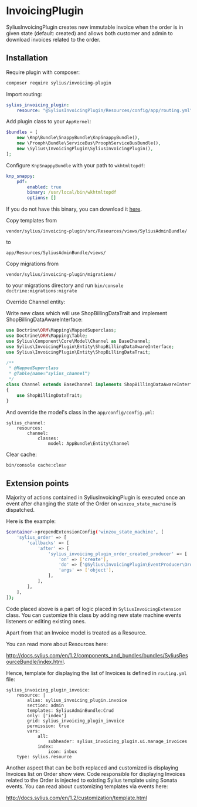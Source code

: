 # InvoicingPlugin

SyliusInvoicingPlugin creates new immutable invoice when the order is in given state (default: created) and allows
both customer and admin to download invoices related to the order.   

## Installation

Require plugin with composer:

```bash
composer require sylius/invoicing-plugin
```

Import routing:

```yaml
sylius_invoicing_plugin:
    resource: "@SyliusInvoicingPlugin/Resources/config/app/routing.yml"
```

Add plugin class to your `AppKernel`:

```php
$bundles = [
    new \Knp\Bundle\SnappyBundle\KnpSnappyBundle(),
    new \Prooph\Bundle\ServiceBus\ProophServiceBusBundle(),
    new \Sylius\InvoicingPlugin\SyliusInvoicingPlugin(),
];
```

Configure `KnpSnappyBundle` with your path to `wkhtmltopdf`:

```yaml
knp_snappy:
    pdf:
        enabled: true
        binary: /usr/local/bin/wkhtmltopdf
        options: []
```

If you do not have this binary, you can download it [here](https://wkhtmltopdf.org/downloads.html).

Copy templates from

```
vendor/sylius/invoicing-plugin/src/Resources/views/SyliusAdminBundle/
```
to
```
app/Resources/SyliusAdminBundle/views/
```

Copy migrations from

```
vendor/sylius/invoicing-plugin/migrations/
```
to your migrations directory and run `bin/console doctrine:migrations:migrate`

Override Channel entity:

Write new class which will use ShopBillingDataTrait and implement ShopBillingDataAwareInterface:

```php
use Doctrine\ORM\Mapping\MappedSuperclass;
use Doctrine\ORM\Mapping\Table;
use Sylius\Component\Core\Model\Channel as BaseChannel;
use Sylius\InvoicingPlugin\Entity\ShopBillingDataAwareInterface;
use Sylius\InvoicingPlugin\Entity\ShopBillingDataTrait;

/**
 * @MappedSuperclass
 * @Table(name="sylius_channel")
 */
class Channel extends BaseChannel implements ShopBillingDataAwareInterface
{
    use ShopBillingDataTrait;
}

```

And override the model's class in the `app/config/config.yml`:

```
sylius_channel:
    resources:
        channel:
            classes:
                model: AppBundle\Entity\Channel
```

Clear cache:

```bash
bin/console cache:clear
```

## Extension points

Majority of actions contained in SyliusInvoicingPlugin is executed once an event after changing the state of
the Order on `winzou_state_machine` is dispatched.

Here is the example:

```bash
$container->prependExtensionConfig('winzou_state_machine', [
    'sylius_order' => [
        'callbacks' => [
            'after' => [
                'sylius_invoicing_plugin_order_created_producer' => [
                    'on' => ['create'],
                    'do' => ['@Sylius\InvoicingPlugin\EventProducer\OrderPlacedProducer', '__invoke'],
                    'args' => ['object'],
                ],
            ],
        ],
    ],
]);
```

Code placed above is a part of logic placed in `SyliusInvoicingExtension` class.
You can customize this class by adding new state machine events listeners or editing existing ones.

Apart from that an Invoice model is treated as a Resource.

You can read more about Resources here:

<http://docs.sylius.com/en/1.2/components_and_bundles/bundles/SyliusResourceBundle/index.html>.

Hence, template for displaying the list of Invoices is defined in `routing.yml` file:

```
sylius_invoicing_plugin_invoice:
    resource: |
        alias: sylius_invoicing_plugin.invoice
        section: admin
        templates: SyliusAdminBundle:Crud
        only: ['index']
        grid: sylius_invoicing_plugin_invoice
        permission: true
        vars:
            all:
                subheader: sylius_invoicing_plugin.ui.manage_invoices
            index:
                icon: inbox
    type: sylius.resource
```

Another aspect that can be both replaced and customized is displaying Invoices list on Order show view.
Code responsible for displaying Invoices related to the Order is injected to existing Sylius template using
Sonata events. You can read about customizing templates via events here:

<http://docs.sylius.com/en/1.2/customization/template.html>
